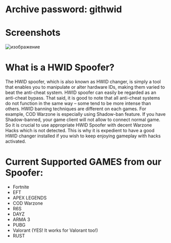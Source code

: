 # Archive password: githwid

# Screenshots
![изображение](https://user-images.githubusercontent.com/15806489/231292353-6ae236e6-6e0a-4fe3-b0e9-b276b3ea090a.png)

# What is a HWID Spoofer?

The HWID spoofer, which is also known as HWID changer, is simply a tool that enables you to manipulate or alter hardware IDs, making them varied to beat the anti-cheat system. HWID spoofer can easily be regarded as an anti-cheat bypass. That said, it is good to note that all anti-cheat systems do not function in the same way – some tend to be more intense than others. HWID banning techniques are different on each games. For example, COD Warzone is especially using Shadow-ban feature. If you have Shadow-banned, your game client will not allow to connect normal game. So it is crucial to use appropriate HWID Spoofer with decent Warzone Hacks which is not detected. This is why it is expedient to have a good HWID changer installed if you wish to keep enjoying gameplay with hacks activated.

# Current Supported GAMES from our Spoofer:
* Fortnite
* EFT 
* APEX LEGENDS
* COD Warzone
* R6S
* DAYZ
* ARMA 3
* PUBG
* Valorant (YES! It works for Valorant too!)
* RUST 
